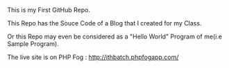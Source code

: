 This is my First GitHub Repo.

This Repo has the Souce Code of a Blog that I created for my Class.

Or this Repo may even be considered as a "Hello World" Program of me(i.e Sample Program).

The live site is on PHP Fog : http://ithbatch.phpfogapp.com/